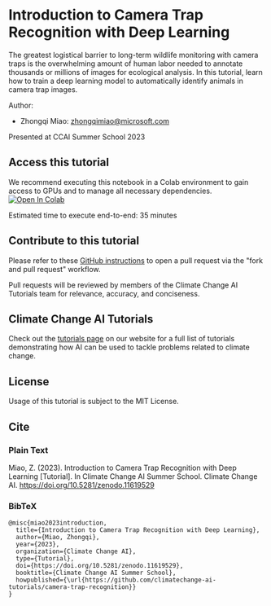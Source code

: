 # Introduction to Camera Trap Recognition with Deep Learning
The greatest logistical barrier to long-term wildlife monitoring with camera traps is the overwhelming amount of human labor needed to annotate thousands or millions of images for ecological analysis. In this tutorial, learn how to train a deep learning model to automatically identify animals in camera trap images.

Author: 
* Zhongqi Miao: zhongqimiao@microsoft.com

Presented at CCAI Summer School 2023

## Access this tutorial

We recommend executing this notebook in a Colab environment to gain access to GPUs and to manage all necessary dependencies. <a target="_blank" href="https://colab.research.google.com/github/climatechange-ai-tutorials/camera-trap-recognition/blob/main/CCAI6_CameraTrapRecognition.ipynb">
  <img src="https://colab.research.google.com/assets/colab-badge.svg" alt="Open In Colab"/>
</a>

Estimated time to execute end-to-end: 35 minutes 

## Contribute to this tutorial

Please refer to these [GitHub instructions](https://docs.github.com/en/get-started/exploring-projects-on-github/contributing-to-a-project#about-forking) to open a pull request via the "fork and pull request" workflow. 

Pull requests will be reviewed by members of the Climate Change AI Tutorials team for relevance, accuracy, and conciseness.

## Climate Change AI Tutorials
Check out the [tutorials page](https://www.climatechange.ai/tutorials?) on our website for a full list of tutorials demonstrating how AI can be used to tackle problems related to climate change.

## License
Usage of this tutorial is subject to the MIT License.

## Cite

### Plain Text
Miao, Z. (2023). Introduction to Camera Trap Recognition with Deep Learning [Tutorial]. In Climate Change AI Summer School. Climate Change AI. https://doi.org/10.5281/zenodo.11619529

### BibTeX

```
@misc{miao2023introduction,
  title={Introduction to Camera Trap Recognition with Deep Learning},
  author={Miao, Zhongqi},
  year={2023},
  organization={Climate Change AI},
  type={Tutorial},
  doi={https://doi.org/10.5281/zenodo.11619529},
  booktitle={Climate Change AI Summer School},
  howpublished={\url{https://github.com/climatechange-ai-tutorials/camera-trap-recognition}}
}
```
